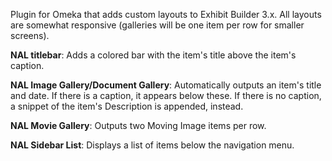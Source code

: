 Plugin for Omeka that adds custom layouts to Exhibit Builder 3.x. All layouts are somewhat responsive (galleries will be one item per row for smaller screens).

**NAL titlebar**: Adds a colored bar with the item's title above the item's caption.

**NAL Image Gallery/Document Gallery**: Automatically outputs an item's title and date. If there is a caption, it appears below these. If there is no caption, a snippet of the item's Description is appended, instead.

**NAL Movie Gallery**: Outputs two Moving Image items per row.

**NAL Sidebar List**: Displays a list of items below the navigation menu.
